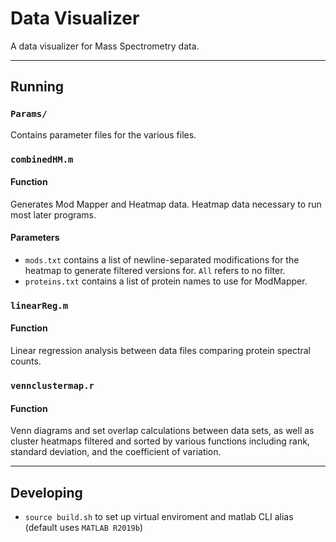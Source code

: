 # Data Visualizer

A data visualizer for Mass Spectrometry data.

---

## Running

### `Params/`

Contains parameter files for the various files.

### `combinedHM.m`

#### Function

Generates Mod Mapper and Heatmap data. Heatmap data necessary to run most later programs.

#### Parameters

 * `mods.txt` contains a list of newline-separated modifications for the heatmap to generate filtered versions for. `All` refers to no filter.
 * `proteins.txt` contains a list of protein names to use for ModMapper.

### `linearReg.m`

#### Function

Linear regression analysis between data files comparing protein spectral counts.

### `vennclustermap.r`

#### Function

Venn diagrams and set overlap calculations between data sets, as well as cluster heatmaps filtered and sorted by various functions including rank, standard deviation, and the coefficient of variation.

---

## Developing
 * `source build.sh` to set up virtual enviroment and matlab CLI alias (default uses `MATLAB R2019b`)
